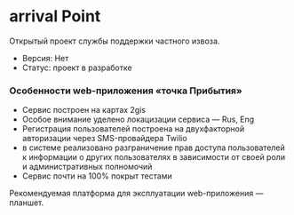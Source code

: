 # arrival Point
Открытый проект службы поддержки частного извоза.

* Версия: Нет
* Статус: проект в разработке

### Особенности web-приложения «точка Прибытия»

- Сервис построен на картах 2gis
- Особое внимание уделено локацизации сервиса — Rus, Eng
- Регистрация пользователей построена на двухфакторной авторизации через SMS-провайдера Twilio
- в системе реализовано разграничение прав доступа пользователей к информации о других пользователях в зависимости от своей роли и административных полномочий
- Сервис почти на 100% покрыт тестами

Рекомендуемая платформа для эксплуатации web-приложения — планшет.
